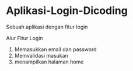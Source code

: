 # Aplikasi-Login-Dicoding
Sebuah aplikasi dengan fitur login

Alur Fitur Login
1. Memasukkan email dan password
2. Memvalidasi masukan
3. menampilkan halaman home
